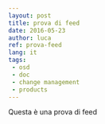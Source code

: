 ```yaml
---
layout: post
title: prova di feed
date: 2016-05-23
author: luca
ref: prova-feed
lang: it
tags:
 - osd
 - doc
 - change management
 - products
---
```


Questa è una prova di feed
